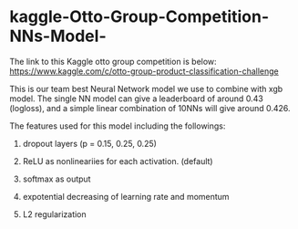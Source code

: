 # kaggle-Otto-Group-Competition-NNs-Model-
The link to this Kaggle otto group competition is below:
https://www.kaggle.com/c/otto-group-product-classification-challenge

This is our team best Neural Network model we use to combine with xgb model. The single NN model can give a leaderboard of around 0.43 (logloss), and a simple linear combination of 10NNs will give around 0.426. 

The features used for this model including the followings:

1) dropout layers (p = 0.15, 0.25, 0.25)

2) ReLU as nonlineariies for each activation. (default) 

3) softmax as output

4) expotential decreasing of learning rate and momentum

5) L2 regularization


